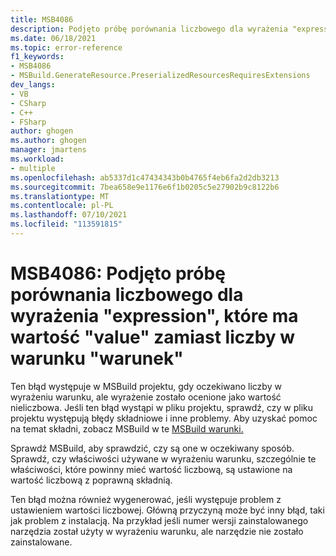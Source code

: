 ```yaml
---
title: MSB4086
description: Podjęto próbę porównania liczbowego dla wyrażenia "expression", które ma wartość "value" zamiast liczby w warunku "warunek".
ms.date: 06/18/2021
ms.topic: error-reference
f1_keywords:
- MSB4086
- MSBuild.GenerateResource.PreserializedResourcesRequiresExtensions
dev_langs:
- VB
- CSharp
- C++
- FSharp
author: ghogen
ms.author: ghogen
manager: jmartens
ms.workload:
- multiple
ms.openlocfilehash: ab5337d1c47434343b0b4765f4eb6fa2d2db3213
ms.sourcegitcommit: 7bea658e9e1176e6f1b0205c5e27902b9c8122b6
ms.translationtype: MT
ms.contentlocale: pl-PL
ms.lasthandoff: 07/10/2021
ms.locfileid: "113591815"
---
```

# <a name="msb4086-a-numeric-comparison-was-attempted-on-expression-that-evaluates-to-value-instead-of-a-number-in-condition-condition"></a>MSB4086: Podjęto próbę porównania liczbowego dla wyrażenia "expression", które ma wartość "value" zamiast liczby w warunku "warunek"

Ten błąd występuje w MSBuild projektu, gdy oczekiwano liczby w wyrażeniu warunku, ale wyrażenie zostało ocenione jako wartość nieliczbowa. Jeśli ten błąd wystąpi w pliku projektu, sprawdź, czy w pliku projektu występują błędy składniowe i inne problemy. Aby uzyskać pomoc na temat składni, zobacz MSBuild w te [MSBuild warunki.](../msbuild-conditions.md)

Sprawdź MSBuild, aby sprawdzić, czy są one w oczekiwany sposób. Sprawdź, czy właściwości używane w wyrażeniu warunku, szczególnie te właściwości, które powinny mieć wartość liczbową, są ustawione na wartość liczbową z poprawną składnią.

Ten błąd można również wygenerować, jeśli występuje problem z ustawieniem wartości liczbowej. Główną przyczyną może być inny błąd, taki jak problem z instalacją. Na przykład jeśli numer wersji zainstalowanego narzędzia został użyty w wyrażeniu warunku, ale narzędzie nie zostało zainstalowane.
